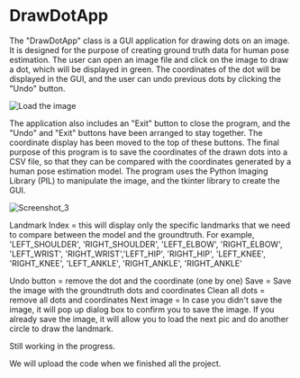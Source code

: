 # DrawDotApp 

The "DrawDotApp" class is a GUI application for drawing dots on an image. It is designed for the purpose of creating ground truth data for human pose estimation. The user can open an image file and click on the image to draw a dot, which will be displayed in green. The coordinates of the dot will be displayed in the GUI, and the user can undo previous dots by clicking the "Undo" button.

![Load the image](https://user-images.githubusercontent.com/89494368/219559212-18bdc6f2-f3c7-442b-bb8e-465494bfe3bf.jpg)


The application also includes an "Exit" button to close the program, and the "Undo" and "Exit" buttons have been arranged to stay together. The coordinate display has been moved to the top of these buttons. The final purpose of this program is to save the coordinates of the drawn dots into a CSV file, so that they can be compared with the coordinates generated by a human pose estimation model. The program uses the Python Imaging Library (PIL) to manipulate the image, and the tkinter library to create the GUI.



![Screenshot_3](https://user-images.githubusercontent.com/89494368/220248245-18335e56-fc56-44f0-9287-2bf7d7efa3df.jpg)

Landmark Index = this will display only the specific landmarks that we need to compare between the model and the groundtruth.
For example, 'LEFT_SHOULDER', 'RIGHT_SHOULDER',  'LEFT_ELBOW', 'RIGHT_ELBOW', 'LEFT_WRIST', 'RIGHT_WRIST','LEFT_HIP', 'RIGHT_HIP', 'LEFT_KNEE', 'RIGHT_KNEE', 'LEFT_ANKLE', 'RIGHT_ANKLE', 'RIGHT_ANKLE'

Undo button = remove the dot and the coordinate (one by one)
Save = Save the image with the groundtruth dots and coordinates
Clean all dots = remove all dots and coordinates
Next image = In case you didn't save the image, it will pop up dialog box to confirm you to save the image. If you already save the image, it will allow you to load the next pic and do another circle to draw the landmark.



Still working in the progress.

We will upload the code when we finished all the project. 

